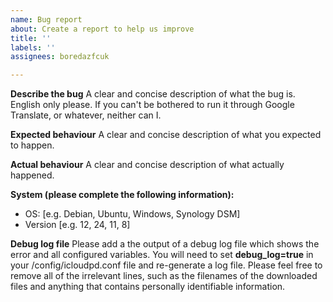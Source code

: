```yaml
---
name: Bug report
about: Create a report to help us improve
title: ''
labels: ''
assignees: boredazfcuk

---
```


**Describe the bug**
A clear and concise description of what the bug is. English only please. If you can't be bothered to run it through Google Translate, or whatever, neither can I.

**Expected behaviour**
A clear and concise description of what you expected to happen.

**Actual behaviour**
A clear and concise description of what actually happened.

**System (please complete the following information):**
 - OS: [e.g. Debian, Ubuntu, Windows, Synology DSM]
 - Version [e.g. 12, 24, 11, 8]

**Debug log file**
Please add a the output of a debug log file which shows the error and all configured variables. You will need to set **debug_log=true** in your /config/icloudpd.conf file and re-generate a log file. Please feel free to remove all of the irrelevant lines, such as the filenames of the downloaded files and anything that contains personally identifiable information.
